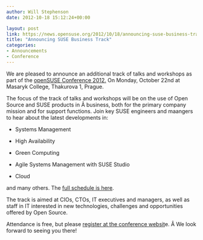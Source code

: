 ```yaml
---
author: Will Stephenson
date: 2012-10-18 15:12:24+00:00

layout: post
link: https://news.opensuse.org/2012/10/18/announcing-suse-business-track/
title: "Announcing SUSE Business Track"
categories:
- Announcements
- Conference
---
```

We are pleased to announce an additional track of talks and workshops as part of the [openSUSE Conference 2012](http://conference.opensuse.org/)[.](http://conference.opensuse.org/) On Monday, October 22nd at Masaryk College, Thakurova 1, Prague.

The focus of the track of talks and workshops will be on the use of Open Source and SUSE products in Â business, both for the primary company mission and for support functions. Join key SUSE engineers and maangers to hear about the latest developments in:



	
  * Systems Management

	
  * High Availability

	
  * Green Computing

	
  * Agile Systems Management with SUSE Studio

	
  * Cloud


and many others. The [full schedule is here](http://bootstrapping-awesome.org/schedule/).

The track is aimed at CIOs, CTOs, IT executives and managers, as well as
staff in IT interested in new technologies, challenges and opportunities
offered by Open Source.

Attendance is free, but please [register at the conference websit](http://conference.opensuse.org/Register/)e. Â We look forward to seeing you there!		

